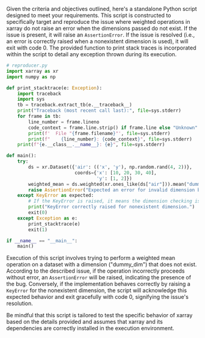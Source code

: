 Given the criteria and objectives outlined, here's a standalone Python script designed to meet your requirements. This script is constructed to specifically target and reproduce the issue where weighted operations in xarray do not raise an error when the dimensions passed do not exist. If the issue is present, it will raise an `AssertionError`. If the issue is resolved (i.e., an error is correctly raised when a nonexistent dimension is used), it will exit with code 0. The provided function to print stack traces is incorporated within the script to detail any exception thrown during its execution.

```python
# reproducer.py
import xarray as xr
import numpy as np

def print_stacktrace(e: Exception):
    import traceback
    import sys
    tb = traceback.extract_tb(e.__traceback__)
    print("Traceback (most recent call last):", file=sys.stderr)
    for frame in tb:
        line_number = frame.lineno
        code_context = frame.line.strip() if frame.line else "Unknown"
        print(f'  File "{frame.filename}"', file=sys.stderr)
        print(f"    {line_number}: {code_context}", file=sys.stderr)
    print(f"{e.__class__.__name__}: {e}", file=sys.stderr)

def main():
    try:
        ds = xr.Dataset({'air': (('x', 'y'), np.random.rand(4, 2))},
                         coords={'x': [10, 20, 30, 40],
                                 'y': [1, 2]})
        weighted_mean = ds.weighted(xr.ones_like(ds["air"])).mean("dummy_dim")
        raise AssertionError("Expected an error for invalid dimension but none occurred.")
    except KeyError as expected:
        # If the KeyError is raised, it means the dimension checking is working as expected.
        print("KeyError correctly raised for nonexistent dimension.")
        exit(0)
    except Exception as e:
        print_stacktrace(e)
        exit(1)

if __name__ == "__main__":
    main()
```

Execution of this script involves trying to perform a weighted mean operation on a dataset with a dimension ("dummy_dim") that does not exist. According to the described issue, if the operation incorrectly proceeds without error, an `AssertionError` will be raised, indicating the presence of the bug. Conversely, if the implementation behaves correctly by raising a `KeyError` for the nonexistent dimension, the script will acknowledge this expected behavior and exit gracefully with code 0, signifying the issue's resolution.

Be mindful that this script is tailored to test the specific behavior of xarray based on the details provided and assumes that xarray and its dependencies are correctly installed in the execution environment.